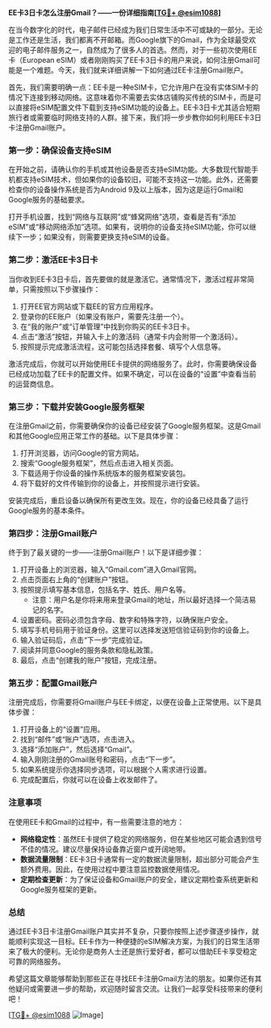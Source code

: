 **EE卡3日卡怎么注册Gmail？——一份详细指南[[TG💪+ @esim1088](https://t.me/s/esim1088)]**

在当今数字化的时代，电子邮件已经成为我们日常生活中不可或缺的一部分。无论是工作还是生活，我们都离不开邮箱。而Google旗下的Gmail，作为全球最受欢迎的电子邮件服务之一，自然成为了很多人的首选。然而，对于一些初次使用EE卡（European eSIM）或者刚刚购买了EE卡3日卡的用户来说，如何注册Gmail可能是一个难题。今天，我们就来详细讲解一下如何通过EE卡注册Gmail账户。

首先，我们需要明确一点：EE卡是一种eSIM卡，它允许用户在没有实体SIM卡的情况下连接到移动网络。这意味着你不需要去实体店铺购买传统的SIM卡，而是可以直接将eSIM配置文件下载到支持eSIM功能的设备上。EE卡3日卡尤其适合短期旅行者或需要临时网络支持的人群。接下来，我们将一步步教你如何利用EE卡3日卡注册Gmail账户。

### 第一步：确保设备支持eSIM

在开始之前，请确认你的手机或其他设备是否支持eSIM功能。大多数现代智能手机都支持eSIM技术，但如果你的设备较旧，可能不支持这一功能。此外，还需要检查你的设备操作系统是否为Android 9及以上版本，因为这是运行Gmail和Google服务的基础要求。

打开手机设置，找到“网络与互联网”或“蜂窝网络”选项，查看是否有“添加eSIM”或“移动网络添加”选项。如果有，说明你的设备支持eSIM功能，你可以继续下一步；如果没有，则需要更换支持eSIM的设备。

### 第二步：激活EE卡3日卡

当你收到EE卡3日卡后，首先要做的就是激活它。通常情况下，激活过程非常简单，只需按照以下步骤操作：

1. 打开EE官方网站或下载EE的官方应用程序。
2. 登录你的EE账户（如果没有账户，需要先注册一个）。
3. 在“我的账户”或“订单管理”中找到你购买的EE卡3日卡。
4. 点击“激活”按钮，并输入卡上的激活码（通常卡内会附带一个激活码）。
5. 按照提示完成激活流程，这可能包括选择套餐、填写个人信息等。

激活完成后，你就可以开始使用EE卡提供的网络服务了。此时，你需要确保设备已经成功加载了EE卡的配置文件。如果不确定，可以在设备的“设置”中查看当前的运营商信息。

### 第三步：下载并安装Google服务框架

在注册Gmail之前，你需要确保你的设备已经安装了Google服务框架。这是Gmail和其他Google应用正常工作的基础。以下是具体步骤：

1. 打开浏览器，访问Google的官方网站。
2. 搜索“Google服务框架”，然后点击进入相关页面。
3. 下载适用于你设备的操作系统版本的服务框架安装包。
4. 将下载好的文件传输到你的设备上，并按照提示进行安装。

安装完成后，重启设备以确保所有更改生效。现在，你的设备已经具备了运行Google服务的基本条件。

### 第四步：注册Gmail账户

终于到了最关键的一步——注册Gmail账户！以下是详细步骤：

1. 打开设备上的浏览器，输入“Gmail.com”进入Gmail官网。
2. 点击页面右上角的“创建账户”按钮。
3. 按照提示填写基本信息，包括名字、姓氏、用户名等。
   - 注意：用户名是你将来用来登录Gmail的地址，所以最好选择一个简洁易记的名字。
4. 设置密码。密码必须包含字母、数字和特殊字符，以确保账户安全。
5. 填写手机号码用于验证身份。这里可以选择发送短信验证码到你的设备上。
6. 输入验证码后，点击“下一步”完成验证。
7. 阅读并同意Google的服务条款和隐私政策。
8. 最后，点击“创建我的账户”按钮，完成注册。

### 第五步：配置Gmail账户

注册完成后，你需要将Gmail账户与EE卡绑定，以便在设备上正常使用。以下是具体步骤：

1. 打开设备上的“设置”应用。
2. 找到“邮件”或“账户”选项，点击进入。
3. 选择“添加账户”，然后选择“Gmail”。
4. 输入刚刚注册的Gmail账号和密码，点击“下一步”。
5. 如果系统提示你选择同步选项，可以根据个人需求进行设置。
6. 完成配置后，你就可以在设备上收发邮件了。

### 注意事项

在使用EE卡和Gmail的过程中，有一些需要注意的地方：

- **网络稳定性**：虽然EE卡提供了稳定的网络服务，但在某些地区可能会遇到信号不佳的情况。建议尽量保持设备靠近窗户或开阔地带。
- **数据流量限制**：EE卡3日卡通常有一定的数据流量限制，超出部分可能会产生额外费用。因此，在使用过程中要注意监控数据使用情况。
- **定期检查更新**：为了保证设备和Gmail账户的安全，建议定期检查系统更新和Google服务框架的更新。

### 总结

通过EE卡3日卡注册Gmail账户其实并不复杂，只要你按照上述步骤逐步操作，就能顺利实现这一目标。EE卡作为一种便捷的eSIM解决方案，为我们的日常生活带来了极大的便利。无论你是商务人士还是旅行爱好者，都可以借助EE卡享受稳定可靠的网络服务。

希望这篇文章能够帮助到那些正在寻找EE卡注册Gmail方法的朋友。如果你还有其他疑问或需要进一步的帮助，欢迎随时留言交流。让我们一起享受科技带来的便利吧！

[[TG💪+ @esim1088](https://t.me/s/esim1088) ![Image](https://i.postimg.cc/4NQfJmqS/Snipaste-2025-05-13-00-14-12.png)]